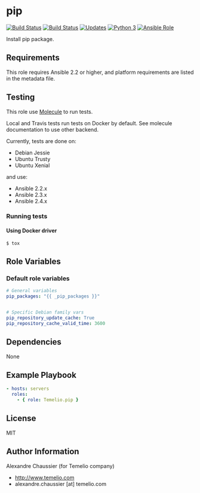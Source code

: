# pip

[![Build Status](https://img.shields.io/travis/Temelio/ansible-role-pip/master.svg?label=travis_master)](https://travis-ci.org/Temelio/ansible-role-pip)
[![Build Status](https://img.shields.io/travis/Temelio/ansible-role-pip/develop.svg?label=travis_develop)](https://travis-ci.org/Temelio/ansible-role-pip)
[![Updates](https://pyup.io/repos/github/Temelio/ansible-role-pip/shield.svg)](https://pyup.io/repos/github/Temelio/ansible-role-pip/)
[![Python 3](https://pyup.io/repos/github/Temelio/ansible-role-pip/python-3-shield.svg)](https://pyup.io/repos/github/Temelio/ansible-role-pip/)
[![Ansible Role](https://img.shields.io/ansible/role/14263.svg)](https://galaxy.ansible.com/Temelio/pip/)

Install pip package.

## Requirements

This role requires Ansible 2.2 or higher,
and platform requirements are listed in the metadata file.

## Testing

This role use [Molecule](https://github.com/metacloud/molecule/) to run tests.

Local and Travis tests run tests on Docker by default.
See molecule documentation to use other backend.

Currently, tests are done on:
- Debian Jessie
- Ubuntu Trusty
- Ubuntu Xenial

and use:
- Ansible 2.2.x
- Ansible 2.3.x
- Ansible 2.4.x

### Running tests

#### Using Docker driver

```
$ tox
```

## Role Variables

### Default role variables

``` yaml
# General variables
pip_packages: "{{ _pip_packages }}"


# Specific Debian family vars
pip_repository_update_cache: True
pip_repository_cache_valid_time: 3600
```

## Dependencies

None

## Example Playbook

``` yaml
- hosts: servers
  roles:
    - { role: Temelio.pip }
```

## License

MIT

## Author Information

Alexandre Chaussier (for Temelio company)
- http://www.temelio.com
- alexandre.chaussier [at] temelio.com
